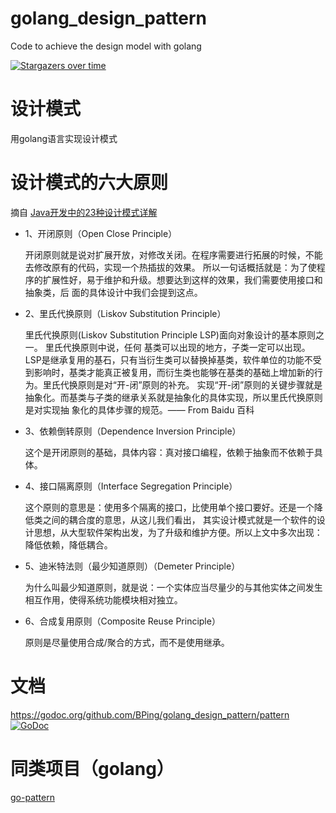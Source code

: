 # golang_design_pattern
Code to achieve the design model with golang 

 [![Stargazers over time](https://starcharts.herokuapp.com/BPing/golang_design_pattern.svg)](https://starcharts.herokuapp.com/BPing/golang_design_pattern)

# 设计模式
用golang语言实现设计模式

# 设计模式的六大原则

摘自 [Java开发中的23种设计模式详解](http://www.cnblogs.com/maowang1991/archive/2013/04/15/3023236.html)
 
 * 1、开闭原则（Open Close Principle）
 
    开闭原则就是说对扩展开放，对修改关闭。在程序需要进行拓展的时候，不能去修改原有的代码，实现一个热插拔的效果。
    所以一句话概括就是：为了使程序的扩展性好，易于维护和升级。想要达到这样的效果，我们需要使用接口和抽象类，后
    面的具体设计中我们会提到这点。
 
 * 2、里氏代换原则（Liskov Substitution Principle）
 
    里氏代换原则(Liskov Substitution Principle LSP)面向对象设计的基本原则之一。 里氏代换原则中说，任何
    基类可以出现的地方，子类一定可以出现。 LSP是继承复用的基石，只有当衍生类可以替换掉基类，软件单位的功能不受
    到影响时，基类才能真正被复用，而衍生类也能够在基类的基础上增加新的行为。里氏代换原则是对“开-闭”原则的补充。
    实现“开-闭”原则的关键步骤就是抽象化。而基类与子类的继承关系就是抽象化的具体实现，所以里氏代换原则是对实现抽
    象化的具体步骤的规范。—— From Baidu 百科
 
 * 3、依赖倒转原则（Dependence Inversion Principle）
 
    这个是开闭原则的基础，具体内容：真对接口编程，依赖于抽象而不依赖于具体。
 
 * 4、接口隔离原则（Interface Segregation Principle）
 
    这个原则的意思是：使用多个隔离的接口，比使用单个接口要好。还是一个降低类之间的耦合度的意思，从这儿我们看出，
    其实设计模式就是一个软件的设计思想，从大型软件架构出发，为了升级和维护方便。所以上文中多次出现：降低依赖，降低耦合。
 
 * 5、迪米特法则（最少知道原则）（Demeter Principle）
 
    为什么叫最少知道原则，就是说：一个实体应当尽量少的与其他实体之间发生相互作用，使得系统功能模块相对独立。
 
 * 6、合成复用原则（Composite Reuse Principle）
 
    原则是尽量使用合成/聚合的方式，而不是使用继承。

# 文档
https://godoc.org/github.com/BPing/golang_design_pattern/pattern [![GoDoc](https://godoc.org/github.com/BPing/golang_design_pattern/pattern?status.svg)](https://godoc.org/github.com/BPing/golang_design_pattern/pattern)

# 同类项目（golang）
 [go-pattern](https://github.com/tmrts/go-patterns)
 

 


